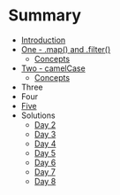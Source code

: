 # Summary

* [Introduction](README.md)
* [One - .map() and .filter()](one_-_map_and_filter.md)
   * [Concepts](concepts1.md)
* [Two - camelCase](two_-_camelcase.md)
   * [Concepts](concepts.md)
* Three
* Four
* [Five](five.md)
* Solutions
   * [Day 2](day_2.md)
   * [Day 3](day_3.md)
   * [Day 4](day_4.md)
   * [Day 5](day_5.md)
   * [Day 6](day_6.md)
   * [Day 7](day_7.md)
   * [Day 8](day_8.md)

